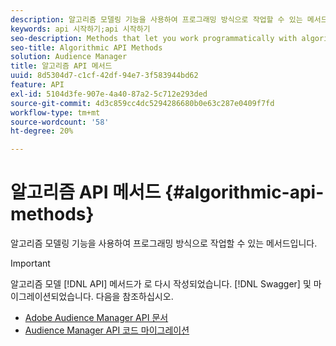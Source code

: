 ```yaml
---
description: 알고리즘 모델링 기능을 사용하여 프로그래밍 방식으로 작업할 수 있는 메서드입니다.
keywords: api 시작하기;api 시작하기
seo-description: Methods that let you work programmatically with algorithmic modeling features.
seo-title: Algorithmic API Methods
solution: Audience Manager
title: 알고리즘 API 메서드
uuid: 8d5304d7-c1cf-42df-94e7-3f583944bd62
feature: API
exl-id: 5104d3fe-907e-4a40-87a2-5c712e293ded
source-git-commit: 4d3c859cc4dc5294286680b0e63c287e0409f7fd
workflow-type: tm+mt
source-wordcount: '58'
ht-degree: 20%

---
```


# 알고리즘 API 메서드 {#algorithmic-api-methods}

알고리즘 모델링 기능을 사용하여 프로그래밍 방식으로 작업할 수 있는 메서드입니다.

>[!IMPORTANT]
>
>알고리즘 모델 [!DNL API] 메서드가 로 다시 작성되었습니다. [!DNL Swagger] 및 마이그레이션되었습니다. 다음을 참조하십시오.
>
>* [Adobe Audience Manager API 문서](https://bank.demdex.com/portal/swagger/index.html)
>* [Audience Manager API 코드 마이그레이션](../../api/api-swagger-migration.md)

